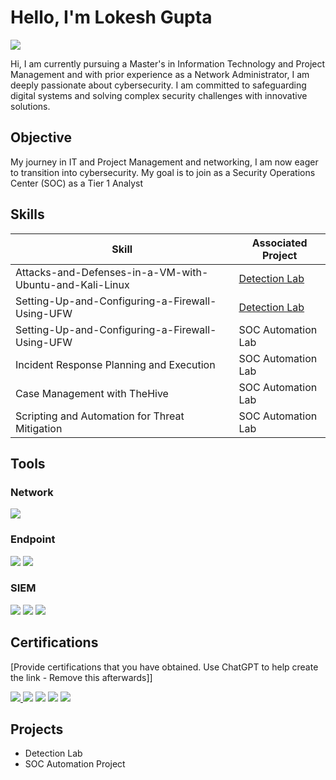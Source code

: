 # Hello, I'm Lokesh Gupta
<a href="linkedin.com/in/lokesh-gupta-2a9522161"><img src="https://img.shields.io/badge/-LinkedIn-0072b1?&style=for-the-badge&logo=linkedin&logoColor=white" /></a>

Hi, I am currently pursuing a Master's in Information Technology and Project Management and with prior experience as a Network Administrator, I am deeply passionate about cybersecurity. I am committed to safeguarding digital systems and solving complex security challenges with innovative solutions.

## Objective

My journey in IT and Project Management and networking, I am now eager to transition into cybersecurity. My goal is to join as a Security Operations Center (SOC) as a Tier 1 Analyst

## Skills

| Skill                                         | Associated Project         |
|-----------------------------------------------|----------------------------|
| Attacks-and-Defenses-in-a-VM-with-Ubuntu-and-Kali-Linux | <a href="https://github.com/LokeshGupta-dotcom/Attacks-and-Defenses-in-a-VM-with-Ubuntu-and-Kali-Linux">Detection Lab</a>|
| Setting-Up-and-Configuring-a-Firewall-Using-UFW | <a href="https://github.com/LokeshGupta-dotcom/Setting-Up-and-Configuring-a-Firewall-Using-UFW">Detection Lab</a>|
| Setting-Up-and-Configuring-a-Firewall-Using-UFW         | SOC Automation Lab|
| Incident Response Planning and Execution      | SOC Automation Lab|
| Case Management with TheHive                  | SOC Automation Lab|
| Scripting and Automation for Threat Mitigation | SOC Automation Lab|

## Tools


### Network
<div>
    <img src="https://img.shields.io/badge/-Wireshark-1679A7?&style=for-the-badge&logo=Wireshark&logoColor=white" />
</div>

### Endpoint
<div>
    <img src="https://img.shields.io/badge/-Microsoft_Defender_for_Endpoint-00A4EF?&style=for-the-badge&logo=Microsoft&logoColor=white" />
    <img src="https://img.shields.io/badge/-Velociraptor-4B275F?&style=for-the-badge&logo=Velociraptor&logoColor=white" />
</div>

### SIEM
<div>
    <img src="https://img.shields.io/badge/-Microsoft_Sentinel-0078D4?&style=for-the-badge&logo=Microsoft&logoColor=white" />
    <img src="https://img.shields.io/badge/-Splunk-000000?&style=for-the-badge&logo=Splunk&logoColor=white" />
    <img src="https://img.shields.io/badge/-Elastic-005571?&style=for-the-badge&logo=Elastic&logoColor=white" />
</div>

## Certifications
[Provide certifications that you have obtained. Use ChatGPT to help create the link - Remove this afterwards]]
<div>
<a href="https://www.credly.com/earner/earned/badge/04f549d8-9bc8-4d88-b5a4-610a75aef82b" target="_blank">
  <img src="https://img.shields.io/badge/-Azure%20Certification-0078D4?&style=for-the-badge&logo=microsoft-azure&logoColor=white" />
</a>

<img src="https://img.shields.io/badge/-Network%2B-007ACC?&style=for-the-badge&logo=CompTIA&logoColor=white" />
<img src="https://img.shields.io/badge/-A%2B-4D4D4D?&style=for-the-badge&logo=CompTIA&logoColor=white" />
<img src="https://img.shields.io/badge/-CDSA-006400?&style=for-the-badge&logoColor=white" />
<img src="https://img.shields.io/badge/-CCD-000080?&style=for-the-badge&logoColor=white" />
</div>

## Projects
- Detection Lab
- SOC Automation Project
